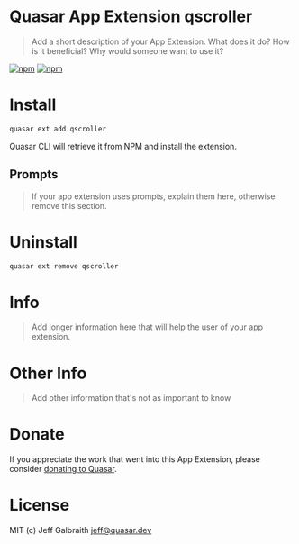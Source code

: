 # Quasar App Extension qscroller

> Add a short description of your App Extension. What does it do? How is it beneficial? Why would someone want to use it?

[![npm](https://img.shields.io/npm/v/quasar-app-extension-qscroller.svg?label=quasar-app-extension-qscroller)](https://www.npmjs.com/package/quasar-app-extension-qscroller)
[![npm](https://img.shields.io/npm/dt/quasar-app-extension-qscroller.svg)](https://www.npmjs.com/package/quasar-app-extension-qscroller)

# Install
```bash
quasar ext add qscroller
```
Quasar CLI will retrieve it from NPM and install the extension.

## Prompts

> If your app extension uses prompts, explain them here, otherwise remove this section.

# Uninstall
```bash
quasar ext remove qscroller
```

# Info
> Add longer information here that will help the user of your app extension.

# Other Info
> Add other information that's not as important to know

# Donate
If you appreciate the work that went into this App Extension, please consider [donating to Quasar](https://donate.quasar.dev).

# License
MIT (c) Jeff Galbraith <jeff@quasar.dev>
